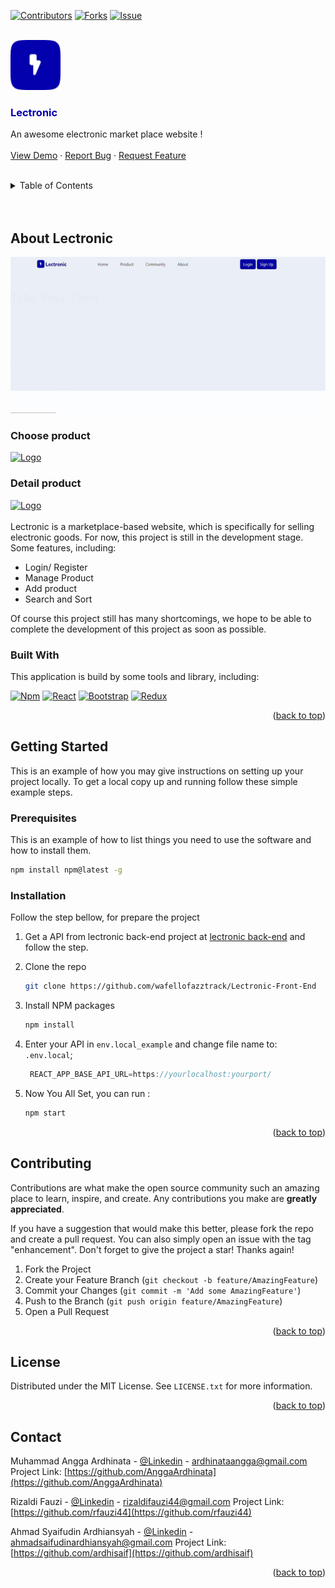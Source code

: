 <a name="readme-top"></a>

[![Contributors][contributors-shield]][contributors-url]
[![Forks][forks-shield]][forks-url]
[![Issue][issues-shield]][issues-url]

<!-- PROJECT LOGO -->
<br />
<div align="left">
  <a href="https://lectronic.myvehicle-rent.site/">
    <img src="./src/assets/icon/Logo.png" alt="Logo" width="80" height="80">
  </a>

  <h3 align="left" style="color:#0300AD">Lectronic</h3>

  <p align="left">
    An awesome electronic market place website !
    <br />
    <br />
    <a href="https://lectronic.myvehicle-rent.site/">View Demo</a>
    ·
    <a href="https://github.com/wafellofazztrack">Report Bug</a>
    ·
    <a href="https://github.com/wafellofazztrack/Lectronic-Front-End">Request Feature</a>
  </p>
</div>

<!-- TABLE OF CONTENTS -->
<br />
<details>
  <summary>Table of Contents</summary>
  <ol>
    <li>
      <a href="#about-the-project">About The Project</a>
      <ul>
        <li><a href="#built-with">Built With</a></li>
      </ul>
    </li>
    <li>
      <a href="#getting-started">Getting Started</a>
      <ul>
        <li><a href="#prerequisites">Prerequisites</a></li>
        <li><a href="#installation">Installation</a></li>
      </ul>
    </li>
    <li><a href="#contributing">Contributing</a></li>
    <li><a href="#license">License</a></li>
    <li><a href="#contact">Contact</a></li>
  </ol>
</details>
 <br />
    <br />

<!-- ABOUT THE PROJECT -->

## About Lectronic

<div align="left">
  <a href="https://lectronic.myvehicle-rent.site/">
    <img src="./image/screnshootgif.gif" alt="Logo" height="250">
    </a>
    <h3> Choose product </h3>
    <a href="https://lectronic.myvehicle-rent.site/">
    <img src="https://res.cloudinary.com/dbr4g7rcg/image/upload/v1678521630/product-page_g5hlta.png" alt="Logo" height="250">
    </a>
     <h3> Detail product </h3>
    <a href="https://lectronic.myvehicle-rent.site/">
    <img src="https://res.cloudinary.com/dbr4g7rcg/image/upload/v1678521708/detail-page_hxcyoq.png" alt="Logo" height="250">
    </a>
</div>

<br/>
Lectronic is a marketplace-based website, which is specifically for selling electronic goods. For now, this project is still in the development stage. Some features, including:

- Login/ Register
- Manage Product
- Add product
- Search and Sort

Of course this project still has many shortcomings, we hope to be able to complete the development of this project as soon as possible.

### Built With

This application is build by some tools and library, including:

[![Npm][npmjs]][npm-url]
[![React][react.js]][react-url]
[![Bootstrap][bootstrap.com]][bootstrap-url]
[![Redux][redux]][redux-url]

<p align="right">(<a href="#readme-top">back to top</a>)</p>

<!-- GETTING STARTED -->

## Getting Started

This is an example of how you may give instructions on setting up your project locally.
To get a local copy up and running follow these simple example steps.

### Prerequisites

This is an example of how to list things you need to use the software and how to install them.

```sh
npm install npm@latest -g
```

### Installation

Follow the step bellow, for prepare the project

1. Get a API from lectronic back-end project at [lectronic back-end](https://github.com/wafellofazztrack/lectronic-backend) and follow the step.
2. Clone the repo
   ```sh
   git clone https://github.com/wafellofazztrack/Lectronic-Front-End
   ```
3. Install NPM packages
   ```sh
   npm install
   ```
4. Enter your API in `env.local_example` and change file name to: `.env.local`;

   ```js
    REACT_APP_BASE_API_URL=https://yourlocalhost:yourport/
   ```

5. Now You All Set, you can run :
   ```sh
   npm start
   ```

<p align="right">(<a href="#readme-top">back to top</a>)</p>

<!-- CONTRIBUTING -->

## Contributing

Contributions are what make the open source community such an amazing place to learn, inspire, and create. Any contributions you make are **greatly appreciated**.

If you have a suggestion that would make this better, please fork the repo and create a pull request. You can also simply open an issue with the tag "enhancement".
Don't forget to give the project a star! Thanks again!

1. Fork the Project
2. Create your Feature Branch (`git checkout -b feature/AmazingFeature`)
3. Commit your Changes (`git commit -m 'Add some AmazingFeature'`)
4. Push to the Branch (`git push origin feature/AmazingFeature`)
5. Open a Pull Request

<p align="right">(<a href="#readme-top">back to top</a>)</p>

<!-- LICENSE -->

## License

Distributed under the MIT License. See `LICENSE.txt` for more information.

<p align="right">(<a href="#readme-top">back to top</a>)</p>

<!-- CONTACT -->

## Contact

Muhammad Angga Ardhinata - [@Linkedin](https://www.linkedin.com/in/anggaardhinata/) - ardhinataangga@gmail.com
Project Link: [https://github.com/AnggaArdhinata](https://github.com/AnggaArdhinata)

Rizaldi Fauzi - [@Linkedin](https://www.linkedin.com/in/rfauzi44/) - rizaldifauzi44@gmail.com
Project Link: [https://github.com/rfauzi44](https://github.com/rfauzi44)

Ahmad Syaifudin Ardhiansyah - [@Linkedin](https://www.linkedin.com/in/ardhisaif/) - ahmadsaifudinardhiansyah@gmail.com
Project Link: [https://github.com/ardhisaif](https://github.com/ardhisaif)

<p align="right">(<a href="#readme-top">back to top</a>)</p>

<!-- MARKDOWN LINKS & IMAGES -->
<!-- https://www.markdownguide.org/basic-syntax/#reference-style-links -->

[contributors-shield]: https://img.shields.io/github/contributors/wafellofazztrack/Lectronic-Front-End?style=for-the-badge
[contributors-url]: https://github.com/wafellofazztrack/Lectronic-Front-End/graphs/contributors
[forks-shield]: https://img.shields.io/github/forks/wafellofazztrack/Lectronic-Front-End.svg?style=for-the-badge
[forks-url]: https://github.com/wafellofazztrack/Lectronic-Front-End/network/members
[issues-shield]: https://img.shields.io/github/issues/wafellofazztrack/Lectronic-Front-End.svg?style=for-the-badge
[issues-url]: https://github.com/wafellofazztrack/Lectronic-Front-End/issues
[license-shield]: https://img.shields.io/github/license/othneildrew/Best-README-Template.svg?style=for-the-badge
[license-url]: https://github.com/othneildrew/Best-README-Template/blob/master/LICENSE.txt
[linkedin-shield]: https://img.shields.io/badge/-LinkedIn-black.svg?style=for-the-badge&logo=linkedin&colorB=555
[linkedin-url]: https://linkedin.com/in/othneildrew
[product-screenshot]: ./image/screnshootgif.gif
[npmjs]: https://img.shields.io/badge/npm-555555?style=for-the-badge&logo=npm&logoColor=red
[npm-url]: https://www.npmjs.com/
[react.js]: https://img.shields.io/badge/React-20232A?style=for-the-badge&logo=react&logoColor=61DAFB
[react-url]: https://reactjs.org/
[bootstrap.com]: https://img.shields.io/badge/Bootstrap-563D7C?style=for-the-badge&logo=bootstrap&logoColor=white
[bootstrap-url]: https://getbootstrap.com
[redux]: https://img.shields.io/badge/Redux-563D7C?style=for-the-badge&logo=REDUX&logoColor=white
[redux-url]: https://redux.js.org/

